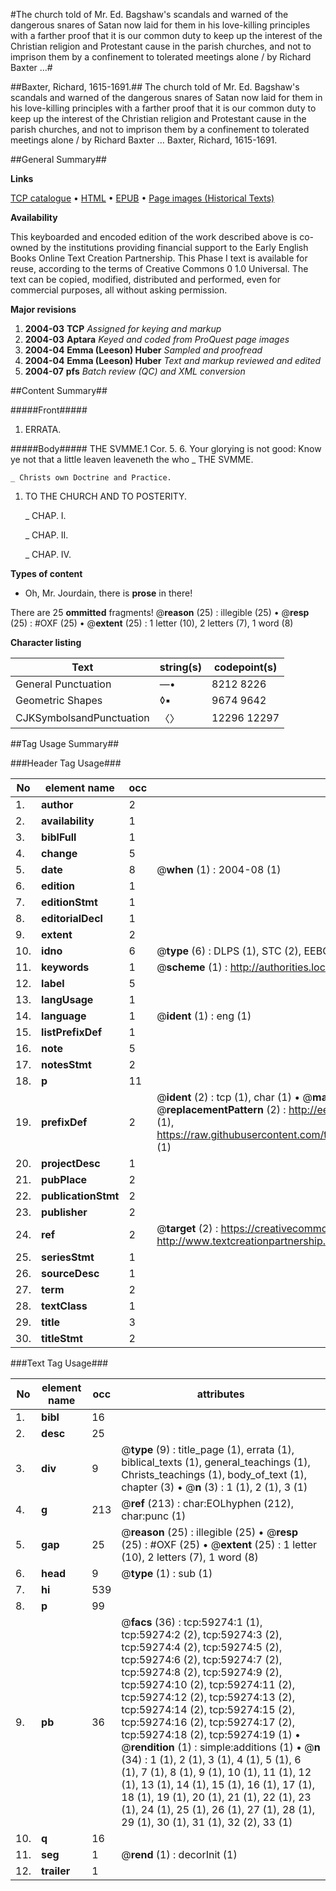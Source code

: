 #The church told of Mr. Ed. Bagshaw's scandals and warned of the dangerous snares of Satan now laid for them in his love-killing principles with a farther proof that it is our common duty to keep up the interest of the Christian religion and Protestant cause in the parish churches, and not to imprison them by a confinement to tolerated meetings alone / by Richard Baxter ...#

##Baxter, Richard, 1615-1691.##
The church told of Mr. Ed. Bagshaw's scandals and warned of the dangerous snares of Satan now laid for them in his love-killing principles with a farther proof that it is our common duty to keep up the interest of the Christian religion and Protestant cause in the parish churches, and not to imprison them by a confinement to tolerated meetings alone / by Richard Baxter ...
Baxter, Richard, 1615-1691.

##General Summary##

**Links**

[TCP catalogue](http://www.ota.ox.ac.uk/tcp/)  • 
[HTML](http://tei.it.ox.ac.uk/tcp/Texts-HTML/free/A26/A26901.html)  • 
[EPUB](http://tei.it.ox.ac.uk/tcp/Texts-EPUB/free/A26/A26901.epub) • 
[Page images (Historical Texts)](https://data.historicaltexts.jisc.ac.uk/view?pubId=eebo-12306494e&pageId=eebo-12306494e-59274-1)

**Availability**

This keyboarded and encoded edition of the
	       work described above is co-owned by the institutions
	       providing financial support to the Early English Books
	       Online Text Creation Partnership. This Phase I text is
	       available for reuse, according to the terms of Creative
	       Commons 0 1.0 Universal. The text can be copied,
	       modified, distributed and performed, even for
	       commercial purposes, all without asking permission.

**Major revisions**

1. __2004-03__ __TCP__ *Assigned for keying and markup*
1. __2004-03__ __Aptara__ *Keyed and coded from ProQuest page images*
1. __2004-04__ __Emma (Leeson) Huber__ *Sampled and proofread*
1. __2004-04__ __Emma (Leeson) Huber__ *Text and markup reviewed and edited*
1. __2004-07__ __pfs__ *Batch review (QC) and XML conversion*

##Content Summary##

#####Front#####

1. ERRATA.

#####Body#####
THE SVMME.1 Cor. 5. 6. Your glorying is not good: Know ye not that a little
leaven leaveneth the who
    _ THE SVMME.

    _ Christs own Doctrine and Practice.

1. TO THE
CHURCH
AND TO
POSTERITY.

    _ CHAP. I.

    _ CHAP. II.

    _ CHAP. IV.

**Types of content**

  * Oh, Mr. Jourdain, there is **prose** in there!

There are 25 **ommitted** fragments! 
 @__reason__ (25) : illegible (25)  •  @__resp__ (25) : #OXF (25)  •  @__extent__ (25) : 1 letter (10), 2 letters (7), 1 word (8)

**Character listing**


|Text|string(s)|codepoint(s)|
|---|---|---|
|General Punctuation|—•|8212 8226|
|Geometric Shapes|◊▪|9674 9642|
|CJKSymbolsandPunctuation|〈〉|12296 12297|

##Tag Usage Summary##

###Header Tag Usage###

|No|element name|occ|attributes|
|---|---|---|---|
|1.|__author__|2||
|2.|__availability__|1||
|3.|__biblFull__|1||
|4.|__change__|5||
|5.|__date__|8| @__when__ (1) : 2004-08 (1)|
|6.|__edition__|1||
|7.|__editionStmt__|1||
|8.|__editorialDecl__|1||
|9.|__extent__|2||
|10.|__idno__|6| @__type__ (6) : DLPS (1), STC (2), EEBO-CITATION (1), OCLC (1), VID (1)|
|11.|__keywords__|1| @__scheme__ (1) : http://authorities.loc.gov/ (1)|
|12.|__label__|5||
|13.|__langUsage__|1||
|14.|__language__|1| @__ident__ (1) : eng (1)|
|15.|__listPrefixDef__|1||
|16.|__note__|5||
|17.|__notesStmt__|2||
|18.|__p__|11||
|19.|__prefixDef__|2| @__ident__ (2) : tcp (1), char (1)  •  @__matchPattern__ (2) : ([0-9\-]+):([0-9IVX]+) (1), (.+) (1)  •  @__replacementPattern__ (2) : http://eebo.chadwyck.com/downloadtiff?vid=$1&page=$2 (1), https://raw.githubusercontent.com/textcreationpartnership/Texts/master/tcpchars.xml#$1 (1)|
|20.|__projectDesc__|1||
|21.|__pubPlace__|2||
|22.|__publicationStmt__|2||
|23.|__publisher__|2||
|24.|__ref__|2| @__target__ (2) : https://creativecommons.org/publicdomain/zero/1.0/ (1), http://www.textcreationpartnership.org/docs/. (1)|
|25.|__seriesStmt__|1||
|26.|__sourceDesc__|1||
|27.|__term__|2||
|28.|__textClass__|1||
|29.|__title__|3||
|30.|__titleStmt__|2||


###Text Tag Usage###

|No|element name|occ|attributes|
|---|---|---|---|
|1.|__bibl__|16||
|2.|__desc__|25||
|3.|__div__|9| @__type__ (9) : title_page (1), errata (1), biblical_texts (1), general_teachings (1), Christs_teachings (1), body_of_text (1), chapter (3)  •  @__n__ (3) : 1 (1), 2 (1), 3 (1)|
|4.|__g__|213| @__ref__ (213) : char:EOLhyphen (212), char:punc (1)|
|5.|__gap__|25| @__reason__ (25) : illegible (25)  •  @__resp__ (25) : #OXF (25)  •  @__extent__ (25) : 1 letter (10), 2 letters (7), 1 word (8)|
|6.|__head__|9| @__type__ (1) : sub (1)|
|7.|__hi__|539||
|8.|__p__|99||
|9.|__pb__|36| @__facs__ (36) : tcp:59274:1 (1), tcp:59274:2 (2), tcp:59274:3 (2), tcp:59274:4 (2), tcp:59274:5 (2), tcp:59274:6 (2), tcp:59274:7 (2), tcp:59274:8 (2), tcp:59274:9 (2), tcp:59274:10 (2), tcp:59274:11 (2), tcp:59274:12 (2), tcp:59274:13 (2), tcp:59274:14 (2), tcp:59274:15 (2), tcp:59274:16 (2), tcp:59274:17 (2), tcp:59274:18 (2), tcp:59274:19 (1)  •  @__rendition__ (1) : simple:additions (1)  •  @__n__ (34) : 1 (1), 2 (1), 3 (1), 4 (1), 5 (1), 6 (1), 7 (1), 8 (1), 9 (1), 10 (1), 11 (1), 12 (1), 13 (1), 14 (1), 15 (1), 16 (1), 17 (1), 18 (1), 19 (1), 20 (1), 21 (1), 22 (1), 23 (1), 24 (1), 25 (1), 26 (1), 27 (1), 28 (1), 29 (1), 30 (1), 31 (1), 32 (2), 33 (1)|
|10.|__q__|16||
|11.|__seg__|1| @__rend__ (1) : decorInit (1)|
|12.|__trailer__|1||

